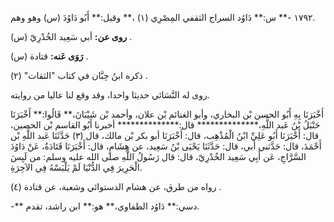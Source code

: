 ١٧٩٢ -** س:** دَاوُد السراج الثقفي المِصْرِي (١) ،** وقيل:** أَبُو دَاوُدَ (س) وهو وهم.

**روى عن:** أبي سَعِيد الخُدْرِيّ (س) .

**رَوَى عَنه:** قتادة (س) .

ذكره ابنُ حِبَّان في كتاب "الثقات" (٢) .

روى له النَّسَائي حديثا واحدا، وقد وقع لنا عاليا من روايته.

أَخْبَرَنَا بِهِ أَبُو الحسن بْن البخاري، وأبو الغنائم بْن علان، وأحمد بْن شَيْبَانَ،** قَالُوا:** أَخْبَرَنَا حَنْبَلُ بْنُ عَبد اللَّهِ،************** قال:************** أخبرنا أَبُو القاسم بْن الحصين، قال: أَخْبَرَنَا أَبُو عَلِيِّ ابْنُ الْمُذْهِب، قال: أَخْبَرَنَا أبو بكر بْن مالك، قال (٣) حَدَّثَنَا عَبد اللَّهِ بْن أَحْمَدَ، قال: حَدَّثني أبي، قال: حَدَّثَنَا يَحْيَى بْنُ سَعِيد، عن هِشَامٍ، قال: أَخْبَرَنَا قَتَادَةُ، عَنْ دَاوُدَ السَّرَّاجِ، عَن أَبِي سَعِيد الخُدْرِيّ، قال: قال رَسُولُ اللَّهِ صلى الله عليه وسلم: من لَبِسَ الْحَرِيرَ فِي الدُّنْيَا لَمْ يَلْبَسْهُ فِي الآخِرَةِ.

رواه من طرق، عن هشام الدستوائي وشعبة، عن قتادة (٤) .

-** دسي:** دَاوُد الطفاوي،** هو:** ابن راشد، تقدم.